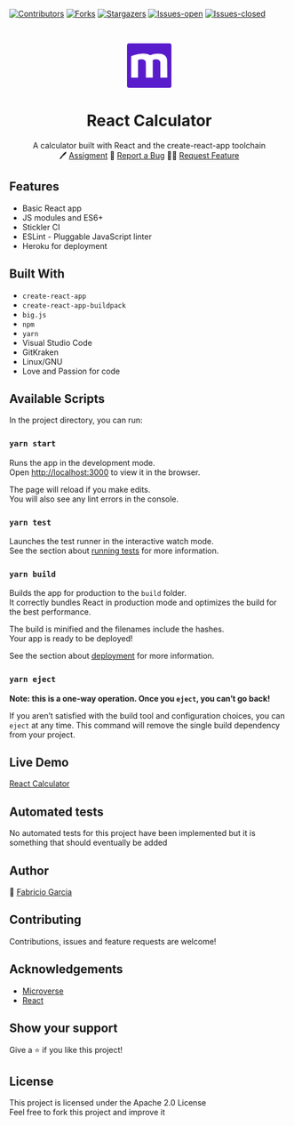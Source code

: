 
<!-- PROJECT SHIELDS -->
<!--
*** "reference style" links are used for readability.
*** Reference links are enclosed in brackets [ ] instead of parentheses ( ).
*** See the bottom of this document for the declaration of the reference variables
*** for contributors-url, forks-url, etc. This is an optional, concise syntax you may use.
*** https://www.markdownguide.org/basic-syntax/#reference-style-links
-->

[![Contributors][contributors-shield]][contributors-url]
[![Forks][forks-shield]][forks-url]
[![Stargazers][stars-shield]][stars-url]
[![Issues-open][issues-open-shield]][issues-open-url]
[![Issues-closed][issues-closed-shield]][issues-closed-url]

<!-- PROJECT LOGO -->
<br />
<p align="center">
  <a href="https://www.microverse.org/">
    <img src="/src/images/microverse.png" alt="Logo" width="80" height="80">
  </a>

  <h1 align="center">
	React Calculator
  </h1>

  <p align="center">
    A calculator built with React and the create-react-app toolchain
    <br />
	  🖊️
    <a href="https://github.com/microverseinc/project-react-calculator/blob/master/milestones/MILESTONE_1.md">Assigment</a>
    🐞
    <a href="https://github.com/fabricio-garcia/react-calculator/issues">Report a Bug</a>
    🙋‍♂️
    <a href="https://github.com/fabricio-garcia/react-calculator/issues">Request Feature</a>
  </p>
</p>

## Features

- Basic React app
- JS modules and ES6+
- Stickler CI
- ESLint - Pluggable JavaScript linter
- Heroku for deployment

## Built With

- `create-react-app`
- `create-react-app-buildpack`
- `big.js`
- `npm`
- `yarn`
- Visual Studio Code
- GitKraken
- Linux/GNU
- Love and Passion for code

## Available Scripts

In the project directory, you can run:

### `yarn start`

Runs the app in the development mode.<br />
Open [http://localhost:3000](http://localhost:3000) to view it in the browser.

The page will reload if you make edits.<br />
You will also see any lint errors in the console.

### `yarn test`

Launches the test runner in the interactive watch mode.<br />
See the section about [running tests](https://facebook.github.io/create-react-app/docs/running-tests) for more information.

### `yarn build`

Builds the app for production to the `build` folder.<br />
It correctly bundles React in production mode and optimizes the build for the best performance.

The build is minified and the filenames include the hashes.<br />
Your app is ready to be deployed!

See the section about [deployment](https://facebook.github.io/create-react-app/docs/deployment) for more information.

### `yarn eject`

**Note: this is a one-way operation. Once you `eject`, you can’t go back!**

If you aren’t satisfied with the build tool and configuration choices, you can `eject` at any time. This command will remove the single build dependency from your project.

## Live Demo

[React Calculator](https://react-calc-m.herokuapp.com/)

## Automated tests

No automated tests for this project have been implemented but it is something that should eventually be added

## Author

👨 [Fabricio Garcia](https://github.com/fabricio-garcia)

## Contributing

Contributions, issues and feature requests are welcome!

## Acknowledgements

- [Microverse](https://www.microverse.org/)
- [React](https://reactjs.org/)

## Show your support

Give a ⭐️ if you like this project!

## License

This project is licensed under the Apache 2.0 License \
Feel free to fork this project and improve it

<!-- MARKDOWN LINKS & IMAGES -->
<!-- https://www.markdownguide.org/basic-syntax/#reference-style-links -->

[contributors-shield]: https://img.shields.io/github/contributors/fabricio-garcia/react-calculator?style=plastic
[contributors-url]: https://github.com/fabricio-garcia/react-calculator/graphs/contributors
[forks-shield]: https://img.shields.io/github/forks/fabricio-garcia/react-calculator?style=plastic
[forks-url]: https://github.com/fabricio-garcia/react-calculator/network/members
[stars-shield]: https://img.shields.io/github/stars/fabricio-garcia/react-calculator?style=plastic
[stars-url]: https://github.com/fabricio-garcia/react-calculator/stargazers
[issues-open-shield]: https://img.shields.io/github/issues/fabricio-garcia/react-calculator?style=plastic
[issues-closed-url]: https://github.com/fabricio-garcia/react-calculator/issues
[issues-closed-shield]: https://img.shields.io/github/issues-closed/fabricio-garcia/react-calculator?style=plastic
[issues-open-url]: https://github.com/fabricio-garcia/react-calculator/issues